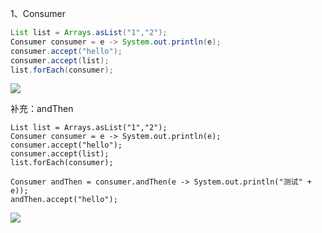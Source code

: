 1、Consumer

```java
List list = Arrays.asList("1","2");
Consumer consumer = e -> System.out.println(e);
consumer.accept("hello");
consumer.accept(list);
list.forEach(consumer);
```

![](https://cdn.nlark.com/yuque/0/2025/png/39031477/1737429054585-7b0353de-5ec5-407a-8f43-3312d5291ad6.png)



补充：andThen

```plain
List list = Arrays.asList("1","2");
Consumer consumer = e -> System.out.println(e);
consumer.accept("hello");
consumer.accept(list);
list.forEach(consumer);

Consumer andThen = consumer.andThen(e -> System.out.println("测试" + e));
andThen.accept("hello");
```

![](https://cdn.nlark.com/yuque/0/2025/png/39031477/1737429132898-ddd80b89-58b3-4c7e-94bf-9cf4d31e688d.png)

